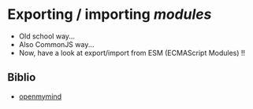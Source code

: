 # Exporting / importing *modules*
- Old school way...
- Also CommonJS way...
- Now, have a look at export/import from ESM (ECMAScript Modules) !!

## Biblio
- [openmymind](https://www.openmymind.net/2012/2/3/Node-Require-and-Exports/)
